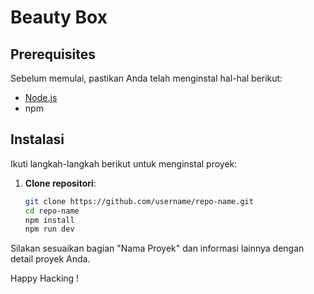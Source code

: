 # Beauty Box

## Prerequisites

Sebelum memulai, pastikan Anda telah menginstal hal-hal berikut:

- [Node.js](https://nodejs.org/)
- npm

## Instalasi

Ikuti langkah-langkah berikut untuk menginstal proyek:

1. **Clone repositori**:
   ```bash
   git clone https://github.com/username/repo-name.git
   cd repo-name
   npm install
   npm run dev

Silakan sesuaikan bagian "Nama Proyek" dan informasi lainnya dengan detail proyek Anda.

Happy Hacking !




